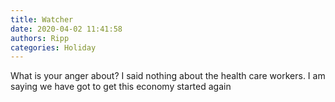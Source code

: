 ```yaml
---
title: Watcher
date: 2020-04-02 11:41:58
authors: Ripp
categories: Holiday
---
```


 What is your anger about?  I said nothing about the health care workers.  I am saying we have got to get this economy started again